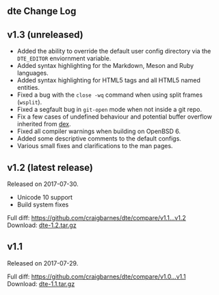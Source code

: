 dte Change Log
--------------

v1.3 (unreleased)
-----------------

* Added the ability to override the default user config directory via
  the `DTE_EDITOR` enviornment variable.
* Added syntax highlighting for the Markdown, Meson and Ruby languages.
* Added syntax highlighting for HTML5 tags and all HTML5 named entities.
* Fixed a bug with the `close -wq` command when using split frames
  (`wsplit`).
* Fixed a segfault bug in `git-open` mode when not inside a git repo.
* Fix a few cases of undefined behaviour and potential buffer overflow
  inherited from [dex].
* Fixed all compiler warnings when building on OpenBSD 6.
* Added some descriptive comments to the default configs.
* Various small fixes and clarifications to the man pages.

v1.2 (latest release)
---------------------

Released on 2017-07-30.

* Unicode 10 support
* Build system fixes

Full diff: <https://github.com/craigbarnes/dte/compare/v1.1...v1.2>  
Download: [dte-1.2.tar.gz](https://craigbarnes.gitlab.io/dte/dist/dte-1.2.tar.gz)

v1.1
----

Released on 2017-07-29.

Full diff: <https://github.com/craigbarnes/dte/compare/v1.0...v1.1>  
Download: [dte-1.1.tar.gz](https://craigbarnes.gitlab.io/dte/dist/dte-1.1.tar.gz)


[dex]: https://github.com/tihirvon/dex
